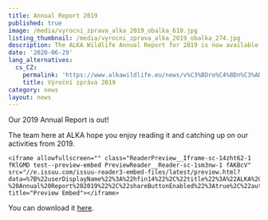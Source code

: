 ```yaml
---
title: Annual Report 2019
published: true
image: /media/vyrocni_zprava_alka_2019_obalka_610.jpg
listing_thumbnail: /media/vyrocni_zprava_alka_2019_obalka_274.jpg
description: The ALKA Wildlife Annual Report for 2019 is now available
date: '2020-06-29'
lang_alternatives:
  cs_CZ:
    permalink: 'https://www.alkawildlife.eu/news/v%C3%BDro%C4%8Dn%C3%AD-zpr%C3%A1va-2019'
    title: Výroční zpráva 2019
category: news
layout: news
---
```

Our 2019 Annual Report is out!

The team here at ALKA hope you enjoy reading it and catching up on our activities from 2019.

```
<iframe allowfullscreen="" class="ReaderPreview__Iframe-sc-14zht62-1 fKlGMD test--preview-embed PreviewReader__Reader-sc-1sm3nw-1 fAKBcV" src="//e.issuu.com/issuu-reader3-embed-files/latest/preview.html?data=%7B%22userDisplayName%22%3A%22hfin14%22%2C%22title%22%3A%22ALKA%20Wildlife%20-%20Annual%20Report%202019%22%2C%22shareButtonEnabled%22%3Atrue%2C%22autoFlip%22%3Afalse%2C%22backgroundColor%22%3A%22%23353535%22%2C%22backgroundImage%22%3A%22%22%2C%22backgroundImagePosition%22%3A%22topleft%22%2C%22logo%22%3A%22%22%2C%22viewMode%22%3A%22doublePage%22%2C%22fullscreenBackgroundColor%22%3A%22%23353535%22%2C%22showIssuuBranding%22%3Atrue%2C%22originalFileId%22%3A%2283673036%22%7D" title="Preview Embed"></iframe>
```

You can download it [here](https://en.alkawildlife.eu/media/ALKA_vyrocni_zprava_2019_verzeweb.pdf).
